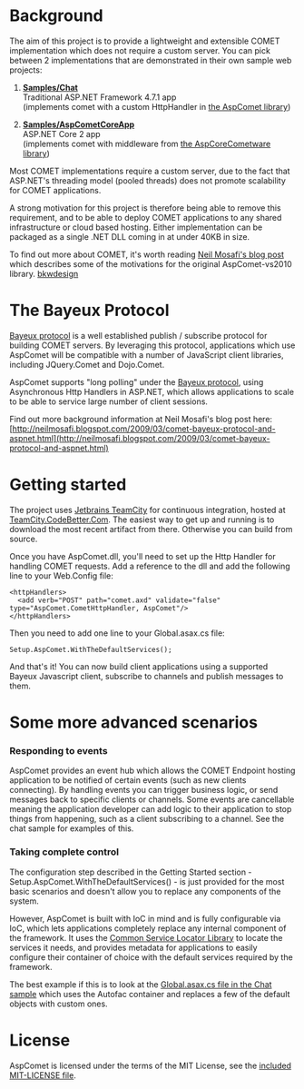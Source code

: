 # Background

The aim of this project is to provide a lightweight and extensible COMET implementation which does not require a custom server.
You can pick between 2 implementations that are demonstrated in their own sample web projects:

  1. **[Samples/Chat](tree/master/src/Samples/Chat)** \
  Traditional ASP.NET Framework 4.7.1 app\
  (implements comet with a custom HttpHandler in [the AspComet library](tree/master/src/AspComet))

  2. **[Samples/AspCometCoreApp](tree/master/src/Samples/AspCometCoreApp)**\
   ASP.NET Core 2 app\
   (implements comet with middleware from [the AspCoreCometware library]((tree/master/src/AspCoreCometware)))

Most COMET implementations require a custom server, due to the fact that ASP.NET's threading model (pooled threads) does not promote scalability for COMET applications. 

A strong motivation for this project is therefore being able to remove this requirement, and to be able to deploy COMET applications to any shared infrastructure or cloud based hosting. Either implementation can be packaged as a single .NET DLL coming in at under 40KB in size.

To find out more about COMET, it's worth reading [Neil Mosafi's blog post](http://neilmosafi.blogspot.com/2009/03/comet-pushing-to-web-browser.html) which describes some of the motivations for the original AspComet-vs2010 library. [bkwdesign]() 

# The Bayeux Protocol

[Bayeux protocol](http://svn.cometd.org/trunk/bayeux/bayeux.html) is a well established publish / subscribe protocol for building COMET servers.  By leveraging this protocol, applications which use AspComet will be compatible with a number of JavaScript client libraries, including JQuery.Comet and Dojo.Comet.

AspComet supports "long polling" under the [Bayeux protocol](http://svn.cometd.org/trunk/bayeux/bayeux.html), using Asynchronous Http Handlers in ASP.NET, which allows applications to scale to be able to service large number of client sessions.

Find out more background information at Neil Mosafi's blog post here: [http://neilmosafi.blogspot.com/2009/03/comet-bayeux-protocol-and-aspnet.html](http://neilmosafi.blogspot.com/2009/03/comet-bayeux-protocol-and-aspnet.html)

# Getting started

The project uses [Jetbrains TeamCity](http://jetbrains.com/teamcity) for continuous integration, hosted at [TeamCity.CodeBetter.Com](http://teamcity.codebetter.com/project.html?projectId=project59).  The easiest way to get up and running is to download the most recent artifact from there.  Otherwise you can build from source.

Once you have AspComet.dll, you'll need to set up the Http Handler for handling COMET requests.  Add a reference to the dll and add the following line to your Web.Config file:

	<httpHandlers>
	  <add verb="POST" path="comet.axd" validate="false" type="AspComet.CometHttpHandler, AspComet"/>
	</httpHandlers>

Then you need to add one line to your Global.asax.cs file:

	Setup.AspComet.WithTheDefaultServices();

And that's it!  You can now build client applications using a supported Bayeux Javascript client, subscribe to channels and publish messages to them.

# Some more advanced scenarios

### Responding to events

AspComet provides an event hub which allows the COMET Endpoint hosting application to be notified of certain events (such as new clients connecting).  By handling events you can trigger business logic, or send messages back to specific clients or channels.  Some events are cancellable meaning the application developer can add logic to their application to stop things from happening, such as a client subscribing to a channel.  See the chat sample for examples of this.

### Taking complete control

The configuration step described in the Getting Started section - Setup.AspComet.WithTheDefaultServices() - is just provided for the most basic scenarios and doesn't allow you to replace any components of the system.

However, AspComet is built with IoC in mind and is fully configurable via IoC, which lets applications completely replace any internal component of the framework.  It uses the [Common Service Locator Library](http://commonservicelocator.codeplex.com) to locate the services it needs, and provides metadata for applications to easily configure their container of choice with the default services required by the framework.

The best example if this is to look at the [Global.asax.cs file in the Chat sample](aspComet/blob/master/src/Samples/Chat/Global.asax.cs) which uses the Autofac container and replaces a few of the default objects with custom ones.

# License

AspComet is licensed under the terms of the MIT License, see the [included MIT-LICENSE file](aspComet/blob/master/MIT-LICENSE).